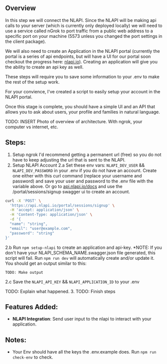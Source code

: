 ## Overview
In this step we will connect the NLAPI. Since the NLAPI will be making api calls to your server (which is currently only deployed locally) we will need to use a service called nGrok to port traffic from a public web address to a specific port on your machine (5573 unless you changed the port settings in the client package). 

We will also need to create an Application in the NLAPI portal (currently the portal is a series of api endpoints, but will have a UI for our portal soon checkout the progress here: [nlapi.io](https://nlapi.io)). Creating an application will give you the ability to create an api key as well. 

These steps will require you to save some information to your .env to make the rest of the setup work.

For your convience, I've created a script to easily setup your account in the NLAPI portal. 

Once this stage is complete, you should have a simple UI and an API that allows you to ask about users, your profile and families in natural language. 

TODO: INSERT Photo of overview of architecture. With ngrok, your computer vs internet, etc. 

## Steps:
1. Setup ngrok
I'd recommend getting a permanent url (free) so you do not have to keep adjusting the url that is sent to the NLAPI.
2. Setup NLAPI Account
2.a Set these env vars: `NLAPI_DEV_USER` && `NLAPI_DEV_PASSWORD` in your .env 
if you do not have an account. 
Create one either with this curl command (replace your username and password) and save your user and password to the .env file with the variable above. Or go to [api.nlapi.io/docs](https://api.nlapi.io/docs#/Portal/signup_user_portal_sessions_signup_post) and use the /portal/sessions/signup swagger ui to create an account. 
```bash
curl -X 'POST' \
  'https://api.nlapi.io/portal/sessions/signup' \
  -H 'accept: application/json' \
  -H 'Content-Type: application/json' \
  -d '{
  "name": "string",
  "email": "user@example.com",
  "password": "string"
}'
```
2.b Run `npm setup-nlapi` to create an application and api-key.
*NOTE: If you don't have your NLAPI_SCHEMA_NAME.swagger.json file generated, this script will fail. Run `npm run dev` will automatically create and/or update it.
You should get an output similar to this:
```
TODO: Make output
```
2.c Save the `NLAPI_API_KEY` && `NLAPI_APPLICATION_ID` to your .env

TODO: Explain what happened. 
3. TODO: Finish steps


## Features Added: 

- **NLAPI Integration**: Send user input to the nlapi to interact with your application.


## Notes: 
- Your Env should have all the keys the .env.example does. Run `npm run check-env` to check. 